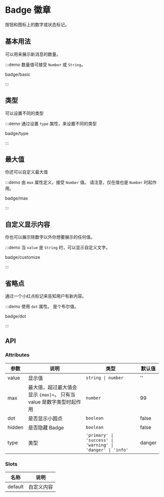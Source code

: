 # Badge 徽章

按钮和图标上的数字或状态标记。

## 基本用法

可以用来展示新消息的数量。

:::demo 数量值可接受 `Number` 或 `String`。

badge/basic

:::

## 类型

可以设置不同的类型

:::demo 通过设置 `type` 属性，来设置不同的类型

badge/type

:::


## 最大值

你还可以自定义最大值

:::demo 由 `max` 属性定义，接受 `Number` 值。 请注意，仅在值也是 `Number` 时起作用。

badge/max

:::

## 自定义显示内容

你也可以展示除数字以外你想要展示的任何值。

:::demo 当 `value` 是 `String` 时，可以显示自定义文字。

badge/customize

:::

## 省略点

通过一个小红点标记来告知用户有新内容。

:::demo 使用 `dot` 属性。 是个布尔值。

badge/dot

:::

## API

### Attributes

| 参数   | 说明                                                                | 类型                                                        | 默认值 |
| ------ | ------------------------------------------------------------------- | ----------------------------------------------------------- | ------ |
| value  | 显示值                                                              | `string \| number`                                          | ''     |
| max    | 最大值，超过最大值会显示 `{max}+`。 只有当 value 是数字类型时起作用 | `number`                                                    | 99     |
| dot    | 是否显示小圆点                                                      | `boolean`                                                   | false  |
| hidden | 是否隐藏 Badge                                                      | `boolean`                                                   | false  |
| type   | 类型                                                                | `'primary' \| 'success' \| 'warning' \| 'danger' \| 'info'` | danger |

### Slots

| 名称    | 说明       |
| ------- | ---------- |
| default | 自定义内容 |
